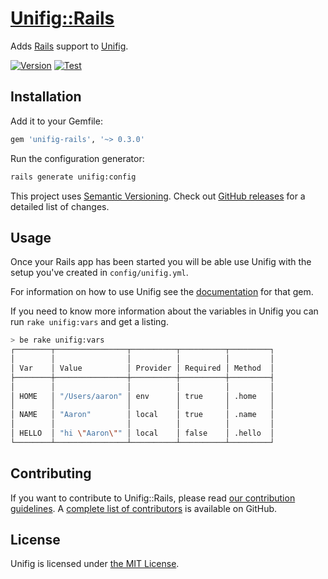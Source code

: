 # [Unifig::Rails][]

Adds [Rails][] support to [Unifig][].

[![Version](https://img.shields.io/gem/v/unifig-rails.svg?style=flat-square)](https://rubygems.org/gems/unifig-rails)
[![Test](https://img.shields.io/github/workflow/status/AaronLasseigne/unifig-rails/Test?label=Test&style=flat-square)](https://github.com/AaronLasseigne/unifig-rails/actions?query=workflow%3ATest)

## Installation

Add it to your Gemfile:

``` rb
gem 'unifig-rails', '~> 0.3.0'
```

Run the configuration generator:

``` sh
rails generate unifig:config
```

This project uses [Semantic Versioning][].
Check out [GitHub releases][] for a detailed list of changes.

## Usage

Once your Rails app has been started you will be able use Unifig with the setup you've created in `config/unifig.yml`.

For information on how to use Unifig see the [documentation][] for that gem.

If you need to know more information about the variables in Unifig you can run `rake unifig:vars` and get a listing.

```sh
> be rake unifig:vars
┌────────┬────────────────┬──────────┬──────────┬─────────┐
│        │                │          │          │         │
│ Var    │ Value          │ Provider │ Required │ Method  │
├────────┼────────────────┼──────────┼──────────┼─────────┤
│        │                │          │          │         │
│ HOME   │ "/Users/aaron" │ env      │ true     │ .home   │
│        │                │          │          │         │
│ NAME   │ "Aaron"        │ local    │ true     │ .name   │
│        │                │          │          │         │
│ HELLO  │ "hi \"Aaron\"" │ local    │ false    │ .hello  │
└────────┴────────────────┴──────────┴──────────┴─────────┘

```

## Contributing

If you want to contribute to Unifig::Rails, please read [our contribution guidelines][].
A [complete list of contributors][] is available on GitHub.

## License

Unifig is licensed under [the MIT License][].

[Unifig::Rails]: https://github.com/AaronLasseigne/unifig-rails
[Rails]: https://rubyonrails.org
[Unifig]: https://github.com/AaronLasseigne/unifig
[documentation]: https://github.com/AaronLasseigne/unifig#usage
[Semantic Versioning]: http://semver.org/spec/v2.0.0.html
[GitHub releases]: https://github.com/AaronLasseigne/unifig-rails/releases
[our contribution guidelines]: CONTRIBUTING.md
[complete list of contributors]: https://github.com/AaronLasseigne/unifig-rails/graphs/contributors
[the MIT License]: LICENSE.txt
